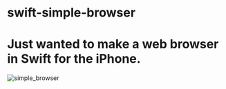# swift-simple-browser
# Just wanted to make a web browser in Swift for the iPhone.

![simple_browser](https://cloud.githubusercontent.com/assets/15396823/18257597/f6b62b7c-738b-11e6-835c-57b574bc7198.png)

